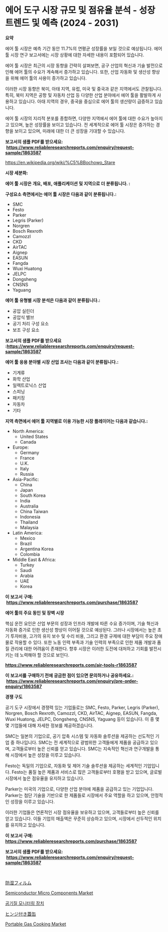 <p><h1>에어 도구 시장 규모 및 점유율 분석 - 성장 트렌드 및 예측 (2024 - 2031)</h1></p><p><strong>요약</strong></p>
<p><p>에어 툴 시장은 예측 기간 동안 11.7%의 연평균 성장률을 보일 것으로 예상됩니다. 에어 툴 시장 연구 보고서에는 시장 상황에 대한 자세한 내용이 포함되어 있습니다.</p><p>에어 툴 시장은 최근의 시장 동향을 간략히 살펴보면, 공구 산업의 혁신과 기술 발전으로 인해 에어 툴의 수요가 계속해서 증가하고 있습니다. 또한, 산업 자동화 및 생산성 향상을 위해 에어 툴의 사용이 증가하고 있습니다.</p><p>이러한 시장 동향은 북미, 아태 지역, 유럽, 미국 및 중국과 같은 지역에서도 관찰됩니다. 특히, 북미 지역은 공항 및 자동차 산업 등 다양한 산업 분야에서 에어 툴을 활발하게 사용하고 있습니다. 아태 지역의 경우, 중국을 중심으로 에어 툴의 생산량이 급증하고 있습니다.</p><p>에어 툴 시장의 지리적 분포를 종합하면, 다양한 지역에서 에어 툴에 대한 수요가 높아지고 있으며, 높은 성장률을 보이고 있습니다. 전 세계적으로 에어 툴 시장은 증가하는 경향을 보이고 있으며, 미래에 대한 더 큰 성장을 기대할 수 있습니다.</p></p>
<p><strong>보고서의 샘플 PDF를 받으세요: &nbsp;<a href="https://www.reliableresearchreports.com/enquiry/request-sample/1863587">https://www.reliableresearchreports.com/enquiry/request-sample/1863587</a></strong></p>
<p><a href="https://en.wikipedia.org/wiki/%C5%BBochowo_Stare">https://en.wikipedia.org/wiki/%C5%BBochowo_Stare</a></p>
<p><strong>시장 세분화:</strong></p>
<p><strong> 에어 툴 시장은 개요, 배포, 애플리케이션 및 지역으로 더 분류됩니다. :</strong></p>
<p><strong>구성요소 측면에서는 에어 툴 시장은 다음과 같이 분류됩니다.:</strong></p>
<p><ul><li>SMC</li><li>Festo</li><li>Parker</li><li>Legris (Parker)</li><li>Norgren</li><li>Bosch Rexroth</li><li>Camozzl</li><li>CKD</li><li>AirTAC</li><li>Aignep</li><li>EASUN</li><li>Fangda</li><li>Wuxi Huatong</li><li>JELPC</li><li>Dongsheng</li><li>CNSNS</li><li>Yaguang</li></ul></p>
<p><strong> 에어 툴 유형별 시장 분석은 다음과 같이 분류됩니다.:</strong></p>
<p><ul><li>공압 실린더</li><li>공압식 밸브</li><li>공기 처리 구성 요소</li><li>보조 구성 요소</li></ul></p>
<p><strong>보고서의 샘플 PDF를 받으세요 :<a href="https://www.reliableresearchreports.com/enquiry/request-sample/1863587">https://www.reliableresearchreports.com/enquiry/request-sample/1863587</a></strong></p>
<p><strong> 에어 툴 응용 분야별 시장 산업 조사는 다음과 같이 분류됩니다.:</strong></p>
<p><ul><li>기계류</li><li>화학 산업</li><li>일렉트로닉스 산업</li><li>스피닝</li><li>패키징</li><li>자동차</li><li>기타</li></ul></p>
<p><strong>지역 측면에서 에어 툴 지역별로 이용 가능한 시장 플레이어는 다음과 같습니다.:</strong></p>
<p><ul>
    <li>
        North America:
        <ul>
            <li>United States</li>
            <li>Canada</li>
        </ul>
    </li>
    <li>
        Europe:
        <ul>
            <li>Germany</li>
            <li>France</li>
            <li>U.K.</li>
            <li>Italy</li>
            <li>Russia</li>
        </ul>
    </li>
    <li>
        Asia-Pacific:
        <ul>
            <li>China</li>
            <li>Japan</li>
            <li>South Korea</li>
            <li>India</li>
            <li>Australia</li>
            <li>China Taiwan</li>
            <li>Indonesia</li>
            <li>Thailand</li>
            <li>Malaysia</li>
        </ul>
    </li>
    <li>
        Latin America:
        <ul>
            <li>Mexico</li>
            <li>Brazil</li>
            <li>Argentina Korea</li>
            <li>Colombia</li>
        </ul>
    </li>
    <li>
        Middle East & Africa:
        <ul>
            <li>Turkey</li>
            <li>Saudi</li>
            <li>Arabia</li>
            <li>UAE</li>
            <li>Korea</li>
        </ul>
    </li>
    </ul></p>
<p><strong>이 보고서 구매: &nbsp;<a href="https://www.reliableresearchreports.com/purchase/1863587">https://www.reliableresearchreports.com/purchase/1863587</a></strong></p>
<p><strong>에어 툴의 주요 동인 및 장벽 시장</strong></p>
<p><p>핵심 운전 요인은 산업 부문의 성장과 인프라 개발에 따른 수요 증가이며, 기술 혁신과 자동화 증가로 인한 생산성 향상이 이어질 것으로 예상된다. 그러나 시장에서는 높은 초기 투자비용, 고가의 유지 보수 및 수리 비용, 그리고 환경 규제에 대한 부담이 주요 장애물로 작용할 수 있다. 또한 노동 인력 부족과 기술 인력의 부족으로 인한 제품 개발과 품질 관리에 대한 어려움이 존재한다. 향후 시장은 이러한 도전에 대처하고 기회를 발전시키는 데 노력해야 할 것으로 보인다.</p></p>
<p><strong><a href="https://www.reliableresearchreports.com/air-tools-r1863587">https://www.reliableresearchreports.com/air-tools-r1863587</a></strong></p>
<p><strong>이 보고서를 구매하기 전에 궁금한 점이 있으면 문의하거나 공유하세요.: &nbsp;<a href="https://www.reliableresearchreports.com/enquiry/pre-order-enquiry/1863587">https://www.reliableresearchreports.com/enquiry/pre-order-enquiry/1863587</a></strong></p>
<p><strong>경쟁 구도</strong></p>
<p><p>공기 도구 시장에서 경쟁력 있는 기업들로는 SMC, Festo, Parker, Legris (Parker), Norgren, Bosch Rexroth, Camozzl, CKD, AirTAC, Aignep, EASUN, Fangda, Wuxi Huatong, JELPC, Dongsheng, CNSNS, Yaguang 등이 있습니다. 이 중 몇몇 기업들에 대해 자세한 정보를 제공하겠습니다.</p><p>SMC는 일본의 기업으로, 공기 압축 시스템 및 자동화 솔루션을 제공하는 선도적인 기업 중 하나입니다. SMC는 전 세계적으로 광범위한 고객들에게 제품을 공급하고 있으며, 고객들로부터 높은 신뢰를 얻고 있습니다. SMC는 지속적인 혁신과 연구개발을 통해 시장에서 높은 성장을 이루고 있습니다.</p><p>Festo는 독일의 기업으로, 자동화 및 제어 기술 솔루션을 제공하는 세계적인 기업입니다. Festo는 품질 높은 제품과 서비스로 많은 고객들로부터 호평을 받고 있으며, 글로벌 시장에서 높은 점유율을 유지하고 있습니다.</p><p>Parker는 미국의 기업으로, 다양한 산업 분야에 제품을 공급하고 있는 기업입니다. Parker는 첨단 기술을 기반으로 한 제품들로 시장에서 주요 역할을 하고 있으며, 안정적인 성장을 이루고 있습니다.</p><p>이러한 기업들은 연론적인 시장 점유율을 보유하고 있으며, 고객들로부터 높은 신뢰를 얻고 있습니다. 이들 기업의 매출액은 꾸준히 상승하고 있으며, 시장에서 선두적인 위치를 유지하고 있습니다.</p></p>
<p><strong>이 보고서 구매: &nbsp; <a href="https://www.reliableresearchreports.com/purchase/1863587">https://www.reliableresearchreports.com/purchase/1863587</a></strong></p>
<p><strong>보고서의 샘플 PDF를 받으세요: &nbsp;<a href="https://www.reliableresearchreports.com/enquiry/request-sample/1863587">https://www.reliableresearchreports.com/enquiry/request-sample/1863587</a></strong><strong></strong></p>
<p>&nbsp;</p>
<p><p><a href="https://github.com/RandallRunte2023/Market-Research-Report-List-2/blob/main/345393331813.md">防湿フィルム</a></p><p><a href="https://medium.com/@veroniceroa846/semiconductor-micro-components-market-forecasts-market-trends-and-impact-analysis-2024-2031-e085cc8db9e1">Semiconductor Micro Components Market</a></p><p><a href="https://github.com/LuckeyCorbin/Market-Research-Report-List-2/blob/main/718183641470.md">공기질 모니터링 장치</a></p><p><a href="https://github.com/DanykaKilback/Market-Research-Report-List-2/blob/main/873228531814.md">ヒンジ付き蓋缶</a></p><p><a href="https://github.com/EveKerluke2023/Market-Research-Report-List-2/blob/main/portable-gas-cooking-market.md">Portable Gas Cooking Market</a></p></p>